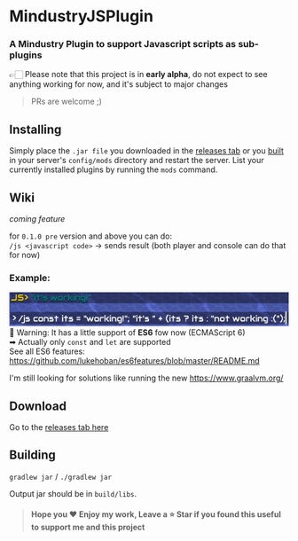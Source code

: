 # MindustryJSPlugin

### A Mindustry Plugin to support Javascript scripts as sub-plugins

👉🏻 Please note that this project is in **early alpha**, do not expect to see anything working for now, and it's subject to major changes  

> PRs are welcome ;)

## Installing

Simply place the `.jar file` you downloaded in the [releases tab](https://github.com/Loxoz/MindustryJSPlugin/releases) or you [built](#building) in your server's `config/mods` directory and restart the server.
List your currently installed plugins by running the `mods` command.

## Wiki

*coming feature*

for `0.1.0 pre` version and above you can do:  
`/js <javascript code>` -> sends result (both player and console can do that for now)

### Example:
![example](images/example.png)  
🚧 Warning: It has a little support of **ES6** fow now (ECMAScript 6)  
➡ Actually only `const` and `let` are supported  
See all ES6 features: https://github.com/lukehoban/es6features/blob/master/README.md

I'm still looking for solutions like running the new https://www.graalvm.org/

## Download

Go to the [releases tab here](https://github.com/Loxoz/MindustryJSPlugin/releases)

## Building

`gradlew jar` / `./gradlew jar`

Output jar should be in `build/libs`.

> #### Hope you ❤️ Enjoy my work, Leave a ⭐️ Star if you found this useful to support me and this project
